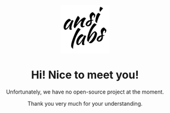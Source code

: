 <img src="logo.png" style="display:block;width:128px;margin:0 auto;">

<h1 style="text-align:center;border-bottom:none;">Hi! Nice to meet you!</h1>

<p style="text-align:center;">Unfortunately, we have no open-source project at the moment.</p>

<p style="text-align:center;">Thank you very much for your understanding.</p>

